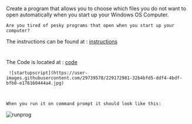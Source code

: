 Create a program that allows you to choose which files you do not want to open automatically when you start up your Windows OS Computer.


    Are you tired of pesky programs that open when you start up your computer? 
    
   The instructions can be found at : [instructions](https://github.com/guzmanwolfrank/startup/blob/main/Instructions.md)


#

   The Code is located at : [code](https://github.com/guzmanwolfrank/startup/blob/main/startup_programs.py)
   
     ![startupscript](https://user-images.githubusercontent.com/29739578/229172981-32b4bfd5-ddf4-4bdf-bfb0-e176160444a4.jpg)



    When you run it on command prompt it should look like this: 
   ![runprog](https://user-images.githubusercontent.com/29739578/229173025-95577ed1-678b-4e2f-9af2-c102852be1d1.jpg)
